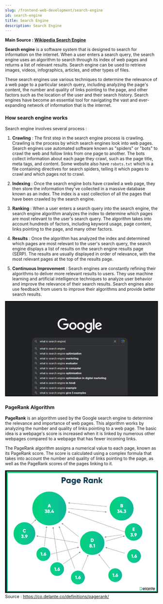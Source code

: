 ```yaml
---
slug: /frontend-web-development/search-engine
id: search-engine
title: Search Engine
description: Search Engine
---
```


**Main Source : [Wikipedia Search Engine](https://en.wikipedia.org/wiki/Search_engine)**

**Search engine** is a software system that is designed to search for information on the internet. When a user enters a search query, the search engine uses an algorithm to search through its index of web pages and returns a list of relevant results. Search engine can be used to retrieve images, videos, infographics, articles, and other types of files.

These search engines use various techniques to determine the relevance of a web page to a particular search query, including analyzing the page's content, the number and quality of links pointing to the page, and other factors such as the location of the user and their search history. Search engines have become an essential tool for navigating the vast and ever-expanding network of information that is the internet.

### How search engine works

Search engine involves several process :

1. **Crawling** : The first step in the search engine process is crawling. Crawling is the process by which search engines look into web pages. Search engines use automated software known as "spiders" or "bots" to crawl the web and follow links from one page to another. The bots collect information about each page they crawl, such as the page title, meta tags, and content. Some website also have `robots.txt` which is a file containing directives for search spiders, telling it which pages to crawl and which pages not to crawl.

2. **Indexing** : Once the search engine bots have crawled a web page, they then store the information they've collected in a massive database known as an index. The index is a vast collection of all the pages that have been crawled by the search engine.

3. **Ranking** : When a user enters a search query into the search engine, the search engine algorithm analyzes the index to determine which pages are most relevant to the user's search query. The algorithm takes into account hundreds of factors, including keyword usage, page content, links pointing to the page, and many other factors.

4. **Results** : Once the algorithm has analyzed the index and determined which pages are most relevant to the user's search query, the search engine displays a list of results on the search engine results page (SERP). The results are usually displayed in order of relevance, with the most relevant pages at the top of the results page.

5. **Continuous Improvement** : Search engines are constantly refining their algorithms to deliver more relevant results to users. They use machine learning and artificial intelligence techniques to analyze user behavior and improve the relevance of their search results. Search engines also use feedback from users to improve their algorithms and provide better search results.

![Google as search engine example](./search-engine-example.png)

### PageRank Algorithm

**PageRank** is an algorithm used by the Google search engine to determine the relevance and importance of web pages. This algorithm works by analyzing the number and quality of links pointing to a web page. The basic idea is a webpage's score is increased when it is linked by numerous other webpages compared to a webpage that has fewer incoming links.

The PageRank algorithm assigns a numerical value to each page, known as its PageRank score. The score is calculated using a complex formula that takes into account the number and quality of links pointing to the page, as well as the PageRank scores of the pages linking to it.

![Shows node that link to each other with the most link having the highest score](./page-rank.png)  
Source : https://co.delante.co/definitions/pagerank/
